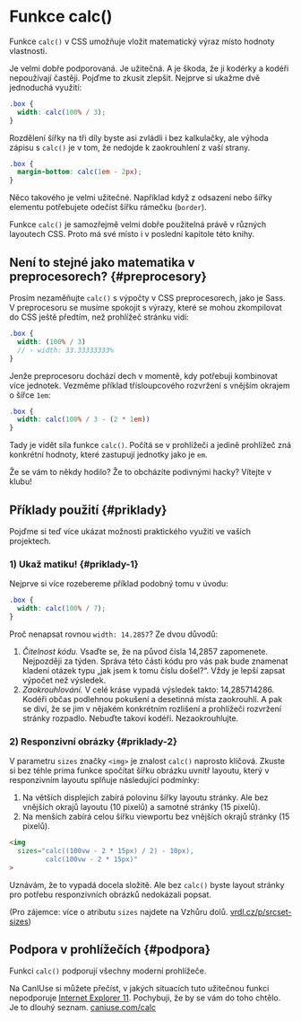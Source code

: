 # Funkce calc()

Funkce `calc()` v CSS umožňuje vložit matematický výraz místo hodnoty vlastnosti.

Je velmi dobře podporovaná. Je užitečná. A je škoda, že ji kodérky a kodéři nepoužívají častěji. Pojďme to zkusit zlepšit. Nejprve si ukažme dvě jednoduchá využití:

```css
.box {
  width: calc(100% / 3);
}
```

Rozdělení šířky na tři díly byste asi zvládli i bez kalkulačky, ale výhoda zápisu s `calc()` je v tom, že nedojde k zaokrouhlení z vaší strany.

```css
.box {
  margin-bottom: calc(1em - 2px); 
}
```

Něco takového je velmi užitečné. Například když z odsazení nebo šířky elementu potřebujete odečíst šířku rámečku (`border`).

<div class="ebook-only" markdown="1">

Funkce `calc()` je samozřejmě velmi dobře použitelná právě v různých layoutech CSS. Proto má své místo i v poslední kapitole této knihy.

</div>

## Není to stejné jako matematika v preprocesorech? {#preprocesory}

Prosím nezaměňujte `calc()` s výpočty v CSS preprocesorech, jako je Sass. V preprocesoru se musíme spokojit s výrazy, které se mohou zkompilovat do CSS ještě předtím, než prohlížeč stránku vidí:

```scss
.box {
  width: (100% / 3)
  // › width: 33.33333333%
}
```

Jenže preprocesoru dochází dech v momentě, kdy potřebuji kombinovat více jednotek. Vezměme příklad třísloupcového rozvržení s vnějším okrajem o šířce `1em`:

```css
.box {
  width: calc(100% / 3 - (2 * 1em))
}
```

Tady je vidět síla funkce `calc()`. Počítá se v prohlížeči a jedině prohlížeč zná konkrétní hodnoty, které zastupují jednotky jako je `em`.

<!-- AdSnippet -->

Že se vám to někdy hodilo? Že to obcházíte podivnými hacky? Vítejte v klubu!

## Příklady použití {#priklady}

Pojďme si teď více ukázat možnosti praktického využití ve vašich projektech.

### 1) Ukaž matiku! {#priklady-1}

Nejprve si více rozebereme příklad podobný tomu v úvodu:

```css
.box {
  width: calc(100% / 7);
}
```

Proč nenapsat rovnou `width: 14.2857`? Ze dvou důvodů:

1. *Čitelnost kódu.* Vsaďte se, že na původ čísla 14,2857 zapomenete. Nejpozději za týden. Správa této části kódu pro vás pak bude znamenat kladení otázek typu „jak jsem k tomu číslu došel?“. Vždy je lepší zapsat výpočet než výsledek.
2. *Zaokrouhlování.*  V celé kráse vypadá výsledek takto: 14,285714286. Kodéři občas podlehnou pokušení a desetinná místa zaokrouhlí. A pak se diví, že se jim v nějakém konkrétním rozlišení a prohlížeči rozvržení stránky rozpadlo. Nebuďte takoví kodéři. Nezaokrouhlujte.

### 2) Responzivní obrázky {#priklady-2}

V parametru `sizes` značky `<img>` je znalost `calc()` naprosto klíčová. Zkuste si bez téhle prima funkce spočítat šířku obrázku uvnitř layoutu, který v responzivním layoutu splňuje následující podmínky:

1. Na větších displejích zabírá polovinu šířky layoutu stránky. Ale bez vnějších okrajů layoutu (10 pixelů) a samotné stránky (15 pixelů).
2. Na menších zabírá celou šířku viewportu bez vnějších okrajů stránky (15 pixelů).

```html
<img
  sizes="calc((100vw - 2 * 15px) / 2) - 10px), 
         calc(100vw - 2 * 15px)"   
>
```

Uznávám, že to vypadá docela složitě. Ale bez `calc()` byste layout stránky pro potřebu responzivních obrázků nedokázali popsat.

<!-- AdSnippet -->

(Pro zájemce: více o atributu `sizes` najdete na Vzhůru dolů. [vrdl.cz/p/srcset-sizes](https://www.vzhurudolu.cz/prirucka/srcset-sizes))

## Podpora v prohlížečích {#podpora}

Funkci `calc()` podporují všechny moderní prohlížeče.

Na CanIUse si můžete přečíst, v jakých situacích tuto užitečnou funkci nepodporuje [Internet Explorer 11](msie.md). Pochybuji, že by se vám do toho chtělo. Je to dlouhý seznam. [caniuse.com/calc](https://caniuse.com/calc)

<!-- AdSnippet -->
